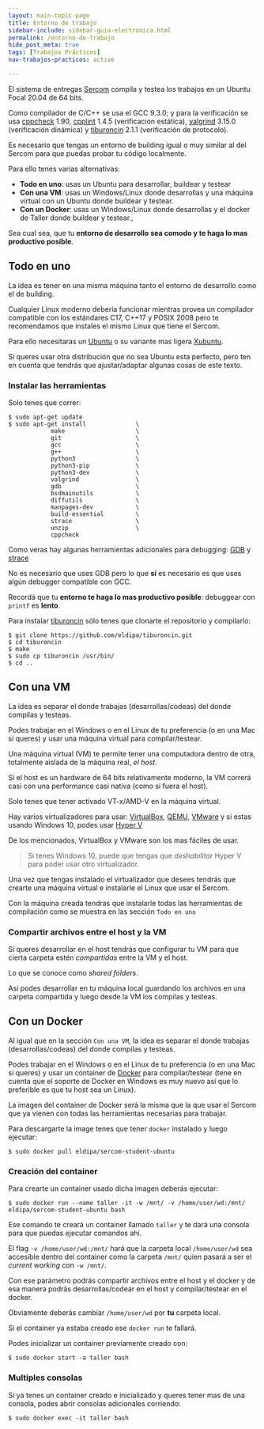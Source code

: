 ```yaml
---
layout: main-topic-page
title: Entorno de trabajo
sidebar-include: sidebar-guia-electronica.html
permalink: /entorno-de-trabajo
hide_post_meta: true
tags: [Trabajos Prácticos]
nav-trabajos-practicos: active

---
```


El sistema de entregas
<a href="{{ site.sercom_url }}" target="_blank">Sercom</a> compila y
testea los trabajos en un Ubuntu Focal 20.04 de 64 bits.

Como compilador de C/C++ se usa el GCC 9.3.0; y para la verificación se
usa [cppcheck](http://cppcheck.sourceforge.net/) 1.90,
[cpplint](https://github.com/cpplint/cpplint) 1.4.5 (verificación estática),
[valgrind](https://valgrind.org/) 3.15.0 (verificación dinámica) y
[tiburoncin](https://github.com/eldipa/tiburoncin) 2.1.1 (verificación
de protocolo).

Es necesario que tengas un entorno de building igual o muy similar al
del Sercom para que puedas probar tu código localmente.

Para ello tenes varias alternativas:

 - **Todo en uno**: usas un Ubuntu para desarrollar, buildear y testear
 - **Con una VM**: usas un Windows/Linux donde desarrollas y una máquina virtual con un
Ubuntu donde buildear y testear.
 - **Con un Docker**: usas un Windows/Linux donde desarrollas y el docker de Taller donde
buildear y testear.,

Sea cual sea, que tu **entorno de desarrollo sea comodo y te haga lo mas
productivo posible**.

## Todo en uno

La idea es tener en una misma máquina tanto el entorno de desarrollo
como el de building.

Cualquier Linux moderno debería funcionar mientras provea un compilador
compatible con los estándares C17, C++17 y POSIX 2008  pero te
recomendamos que instales el mismo Linux que tiene el Sercom.

Para ello necesitaras un [Ubuntu](https://ubuntu.com/) o su variante mas ligera
[Xubuntu](https://xubuntu.org/).

Si queres usar otra distribución que no sea Ubuntu esta perfecto, pero
ten en cuenta que tendrás que ajustar/adaptar algunas cosas de este
texto.

### Instalar las herramientas

Solo tenes que correr:

```shell
$ sudo apt-get update
$ sudo apt-get install              \
            make                    \
            git                     \
            gcc                     \
            g++                     \
            python3                 \
            python3-pip             \
            python3-dev             \
            valgrind                \
            gdb                     \
            bsdmainutils            \
            diffutils               \
            manpages-dev            \
            build-essential         \
            strace                  \
            unzip                   \
            cppcheck
```

Como veras hay algunas herramientas adicionales para debugging:
[GDB](https://www.gnu.org/software/gdb/) y
[strace](https://man7.org/linux/man-pages/man1/strace.1.html)

No es necesario que uses GDB pero lo que **sí** es necesario es que uses
algún debugger compatible con GCC.

Recordá que tu **entorno te haga lo mas productivo posible**: debuggear
con `printf` es **lento**.

Para instalar [tiburoncin](https://github.com/eldipa/tiburoncin) sólo tenes
que clonarte el repositorio y compilarlo:

```shell
$ git clone https://github.com/eldipa/tiburoncin.git
$ cd tiburoncin
$ make
$ sudo cp tiburoncin /usr/bin/
$ cd ..
```

## Con una VM

La idea es separar el donde trabajas (desarrollas/codeas) del donde
compilas y testeas.

Podes trabajar en el Windows o en el Linux de tu preferencia (o en una
Mac si queres) y usar una máquina virtual para compilar/testear.

Una máquina virtual (VM) te permite tener una computadora dentro de otra,
totalmente aislada de la máquina real, *el host*.

Si el host es un hardware de 64 bits relativamente moderno, la VM
correrá casi con una performance casi nativa (como si fuera el host).

Solo tenes que tener activado VT-x/AMD-V en la máquina virtual.

Hay varios virtualizadores para usar:
[VirtualBox](https://www.virtualbox.org/),
[QEMU](https://www.qemu.org/), [VMware](https://www.vmware.com) y si
estas usando Windows 10, podes usar [Hyper
V](https://docs.microsoft.com/en-us/virtualization/hyper-v-on-windows/quick-start/enable-hyper-v)

De los mencionados, VirtualBox y VMware son los mas fáciles de usar.

> Si tenes Windows 10, puede que tengas que *deshabilitar* Hyper V para
> poder usar otro virtualizador.

Una vez que tengas instalado el virtualizador que desees tendrás que
crearte una máquina virtual e instalarle el Linux que usar el Sercom.

Con la máquina creada tendras que instalarle todas las herramientas de
compilación como se muestra en las sección `Todo en uno`

### Compartir archivos entre el host y la VM

Si queres desarrollar en el host tendrás que configurar tu VM para que cierta
carpeta estén *compartidas* entre la VM y el host.

Lo que se conoce como *shared folders*.

Así podes desarrollar en tu máquina local guardando los archivos en una
carpeta compartida y luego desde la VM los compilas y testeas.


## Con un Docker

Al igual que en la sección `Con una VM`, la idea es separar
el donde trabajas (desarrollas/codeas) del donde compilas y testeas.

Podes trabajar en el Windows o en el Linux de tu preferencia (o en una
Mac si queres) y usar un container de [Docker](https://www.docker.com/)
para compilar/testear
(tene en cuenta que el soporte de Docker en Windows es muy nuevo así que
lo preferible es que tu host sea un Linux).

La imagen del container de Docker será la misma que la que usar el
Sercom que ya vienen con todas las herramientas necesarias para
trabajar.

Para descargarte la image tenes que tener `docker` instalado y luego
ejecutar:

```shell
$ sudo docker pull eldipa/sercom-student-ubuntu
```


### Creación del container

Para crearte un container usado dicha imagen deberás ejecutar:

```shll
$ sudo docker run --name taller -it -w /mnt/ -v /home/user/wd:/mnt/ eldipa/sercom-student-ubuntu bash
```

Ese comando te creará un container llamado `taller` y te dará una
consola para que puedas ejecutar comandos ahí.

El flag `-v /home/user/wd:/mnt/` hará que la carpeta local `/home/user/wd`
sea accesible dentro del container como la carpeta `/mnt/` quien pasará
a ser el *current working* con `-w /mnt/`.

Con ese parámetro podrás compartir archivos entre el host y el docker y
de esa manera podrás desarrollas/codear en el host y compilar/testear en
el docker.

Obviamente deberás cambiar `/home/user/wd` por **tu** carpeta local.

Si el container ya estaba creado ese `docker run` te fallará.

Podes inicializar un container previamente creado con:

```shell
$ sudo docker start -a taller bash
```

### Multiples consolas

Si ya tenes un container creado e inicializado y queres tener mas de una
consola, podes abrir consolas adicionales corriendo:

```shell
$ sudo docker exec -it taller bash
```
